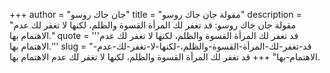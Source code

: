 +++
author = "جان جاك روسو"
title = "مقولة جان جاك روسو"
description = "مقولة جان جاك روسو: قد تغفر لك المرأة القسوة والظلم، لكنها لا تغفر لك عدم الاهتمام بها."
quote = '''قد تغفر لك المرأة القسوة والظلم، لكنها لا تغفر لك عدم الاهتمام بها.'''
slug = "قد-تغفر-لك-المرأة-القسوة-والظلم،-لكنها-لا-تغفر-لك-عدم-الاهتمام-بها"
+++
قد تغفر لك المرأة القسوة والظلم، لكنها لا تغفر لك عدم الاهتمام بها.
